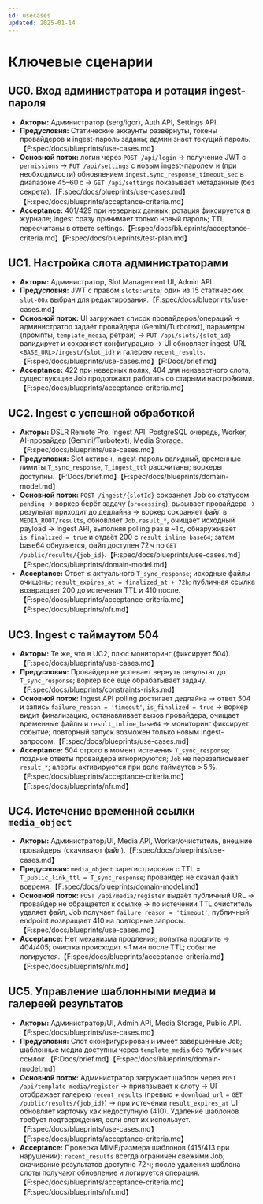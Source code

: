 ```yaml
---
id: usecases
updated: 2025-01-14
---
```


# Ключевые сценарии

## UC0. Вход администратора и ротация ingest-пароля
- **Акторы:** Администратор (serg/igor), Auth API, Settings API.
- **Предусловия:** Статические аккаунты развёрнуты, токены провайдеров и ingest-пароль заданы; админ знает текущий пароль.【F:spec/docs/blueprints/use-cases.md】
- **Основной поток:** логин через `POST /api/login` → получение JWT с `permissions` → `PUT /api/settings` с новым ingest-паролем и (при необходимости) обновлением `ingest.sync_response_timeout_sec` в диапазоне 45–60 с → `GET /api/settings` показывает метаданные (без секрета).【F:spec/docs/blueprints/use-cases.md】【F:spec/docs/blueprints/acceptance-criteria.md】
- **Acceptance:** 401/429 при неверных данных; ротация фиксируется в журнале; ingest сразу принимает только новый пароль; TTL пересчитаны в ответе settings.【F:spec/docs/blueprints/acceptance-criteria.md】【F:spec/docs/blueprints/test-plan.md】

## UC1. Настройка слота администраторами
- **Акторы:** Администратор, Slot Management UI, Admin API.
- **Предусловия:** JWT с правом `slots:write`; один из 15 статических `slot-00x` выбран для редактирования.【F:spec/docs/blueprints/use-cases.md】
- **Основной поток:** UI загружает список провайдеров/операций → администратор задаёт провайдера (Gemini/Turbotext), параметры (промпты, `template_media`, ретраи) → `PUT /api/slots/{slot_id}` валидирует и сохраняет конфигурацию → UI обновляет ingest-URL `<BASE_URL>/ingest/{slot_id}` и галерею `recent_results`.【F:spec/docs/blueprints/use-cases.md】【F:Docs/brief.md】
- **Acceptance:** 422 при неверных полях, 404 для неизвестного слота, существующие Job продолжают работать со старыми настройками.【F:spec/docs/blueprints/acceptance-criteria.md】

## UC2. Ingest с успешной обработкой
- **Акторы:** DSLR Remote Pro, Ingest API, PostgreSQL очередь, Worker, AI-провайдер (Gemini/Turbotext), Media Storage.【F:spec/docs/blueprints/use-cases.md】
- **Предусловия:** Slot активен, ingest-пароль валидный, временные лимиты `T_sync_response`, `T_ingest_ttl` рассчитаны; воркеры доступны.【F:Docs/brief.md】【F:spec/docs/blueprints/domain-model.md】
- **Основной поток:** `POST /ingest/{slotId}` сохраняет Job со статусом `pending` → воркер берёт задачу (`processing`), вызывает провайдера → результат приходит до дедлайна → воркер сохраняет файл в `MEDIA_ROOT/results`, обновляет `Job.result_*`, очищает исходный payload → Ingest API, выполняя polling раз в ~1 с, обнаруживает `is_finalized = true` и отдаёт 200 с `result_inline_base64`; затем base64 обнуляется, файл доступен 72 ч по `GET /public/results/{job_id}`.【F:spec/docs/blueprints/use-cases.md】【F:spec/docs/blueprints/domain-model.md】
- **Acceptance:** Ответ ≤ актуального `T_sync_response`; исходные файлы очищены; `result_expires_at = finalized_at + 72h`; публичная ссылка возвращает 200 до истечения TTL и 410 после.【F:spec/docs/blueprints/acceptance-criteria.md】【F:spec/docs/blueprints/nfr.md】

## UC3. Ingest с таймаутом 504
- **Акторы:** Те же, что в UC2, плюс мониторинг (фиксирует 504).【F:spec/docs/blueprints/use-cases.md】
- **Предусловия:** Провайдер не успевает вернуть результат до `T_sync_response`; воркер всё ещё обрабатывает задачу.【F:spec/docs/blueprints/constraints-risks.md】
- **Основной поток:** Ingest API polling достигает дедлайна → ответ 504 и запись `failure_reason = 'timeout'`, `is_finalized = true` → воркер видит финализацию, останавливает вызов провайдера, очищает временные файлы и `result_inline_base64` → мониторинг фиксирует событие; повторный запуск возможен только новым ingest-запросом.【F:spec/docs/blueprints/use-cases.md】
- **Acceptance:** 504 строго в момент истечения `T_sync_response`; поздние ответы провайдера игнорируются; `Job` не перезаписывает `result_*`; алерты активируются при доле таймаутов > 5 %.【F:spec/docs/blueprints/acceptance-criteria.md】【F:spec/docs/blueprints/nfr.md】

## UC4. Истечение временной ссылки `media_object`
- **Акторы:** Администратор/UI, Media API, Worker/очиститель, внешние провайдеры (скачивают файл).【F:spec/docs/blueprints/use-cases.md】
- **Предусловия:** `media_object` зарегистрирован с TTL = `T_public_link_ttl = T_sync_response`; провайдер не скачал файл вовремя.【F:spec/docs/blueprints/domain-model.md】
- **Основной поток:** `POST /api/media/register` выдаёт публичный URL → провайдер не обращается к ссылке → по истечении TTL очиститель удаляет файл, Job получает `failure_reason = 'timeout'`, публичный endpoint возвращает 410 на повторные запросы.【F:spec/docs/blueprints/use-cases.md】
- **Acceptance:** Нет механизма продления; попытка продлить → 404/405; очистка происходит ≤ 1 мин после TTL; событие логируется.【F:spec/docs/blueprints/acceptance-criteria.md】【F:spec/docs/blueprints/nfr.md】

## UC5. Управление шаблонными медиа и галереей результатов
- **Акторы:** Администратор/UI, Admin API, Media Storage, Public API.【F:spec/docs/blueprints/use-cases.md】
- **Предусловия:** Слот сконфигурирован и имеет завершённые Job; шаблонные медиа доступны через `template_media` без публичных ссылок.【F:Docs/brief.md】【F:spec/docs/blueprints/domain-model.md】
- **Основной поток:** Администратор загружает шаблон через `POST /api/template-media/register` → привязывает к слоту → UI отображает галерею `recent_results` (превью + `download_url` = `GET /public/results/{job_id}`) → при истечении `result_expires_at` UI обновляет карточку как недоступную (410). Удаление шаблонов требует подтверждения, если слот их использует.【F:spec/docs/blueprints/use-cases.md】【F:spec/docs/blueprints/acceptance-criteria.md】
- **Acceptance:** Проверка MIME/размера шаблонов (415/413 при нарушении); `recent_results` всегда ограничен свежими Job; скачивание результатов доступно 72 ч; после удаления шаблона слоты получают обновление и логируется операция.【F:spec/docs/blueprints/acceptance-criteria.md】【F:spec/docs/blueprints/nfr.md】
